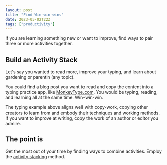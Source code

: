 ```yaml
---
layout: post
title: "Find Win-win-wins"
date: 2023-05-02T22Z
tags: ["productivity"]
---
```


If you are learning something new or want to improve, find ways to pair three or more activities together.

## Build an Activity Stack

Let's say you wanted to read more, improve your typing, and learn about gardening or parentin (any topic).

You could find a blog post you want to read and copy the content into a typing practice app, like [MonkeyType.com](https://monkeytype.com). You would be typing, reading, and learning all at the same time. Win-win-win.

The typing example above aligns well with copy-work, copying other creators to learn from and embody their techniques and working methods. If you want to improve at writing, copy the work of an author or editor you admire.

## The point is

Get the most out of your time by finding ways to combine activities. Employ the [activity stacking](/glossary#activity-stacking) method.
